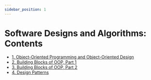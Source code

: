 ```yaml
---
sidebar_position: 1
---
```


# Software Designs and Algorithms: Contents

- [1. Object-Oriented Programming and Object-Oriented Design](/docs/object-oriented_programming_and_object-oriented_design/contents)
- [2. Building Blocks of OOP, Part 1](/docs/building_blocks_of_oop_part_1/contents)
- [3. Building Blocks of OOP, Part 2](/docs/building_blocks_of_oop_part_2/contents)
- [4. Design Patterns](/docs/design_patterns/contents)
